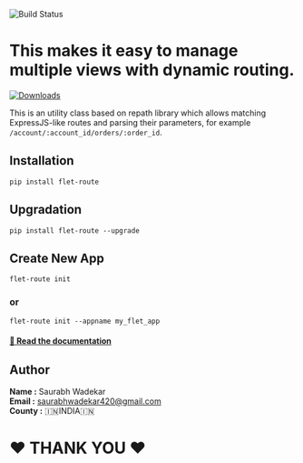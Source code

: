 ![Build Status](flet-route.png)
# This makes it easy to manage multiple views with dynamic routing.
[![Downloads](https://static.pepy.tech/badge/flet-route)](https://pepy.tech/project/flet-route)

This is an utility class based on repath library which allows matching ExpressJS-like routes and parsing their parameters, for example `/account/:account_id/orders/:order_id`.

## Installation
```
pip install flet-route
```

## Upgradation
```
pip install flet-route --upgrade
```

## Create New App
```
flet-route init
```
### or
```
flet-route init --appname my_flet_app
```

#### [📖 Read the documentation ](https://saurabhwadekar.github.io/flet-route-doc)


## Author

<b>Name :</b> Saurabh Wadekar<br>
<b>Email :</b> saurabhwadekar420@gmail.com<br>
<b>County :</b> 🇮🇳INDIA🇮🇳<br>

<h1>❤️ THANK YOU ❤️</h1><br> 